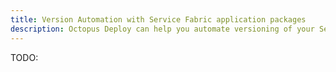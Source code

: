 ```yaml
---
title: Version Automation with Service Fabric application packages
description: Octopus Deploy can help you automate versioning of your Service Fabric application packages.
---
```


TODO: